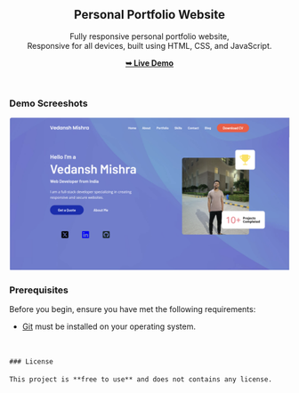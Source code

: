 <div align="center">
  
  

  <br />
  <br />

  <h2 align="center">Personal Portfolio Website</h2>

  Fully responsive personal portfolio website, <br />Responsive for all devices, built using HTML, CSS, and JavaScript.

  <a href="http://new-portfolio-bucket.s3-website.ap-south-1.amazonaws.com/#"><strong>➥ Live Demo</strong></a>

</div>

<br />

### Demo Screeshots

![Portfolio Desktop Demo](assets\images\Demo.png "Desktop Demo")

### Prerequisites

Before you begin, ensure you have met the following requirements:

* [Git](https://git-scm.com/downloads "Download Git") must be installed on your operating system.


```


### License

This project is **free to use** and does not contains any license.
